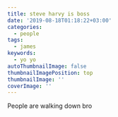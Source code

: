 ```yaml
---
title: steve harvy is boss
date: '2019-08-18T01:18:22+03:00'
categories:
  - people
tags:
  - james
keywords:
  - yo yo
autoThumbnailImage: false
thumbnailImagePosition: top
thumbnailImage: ''
coverImage: ''
---
```

People are walking down bro
